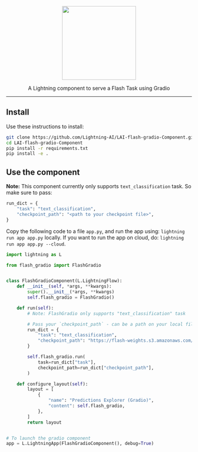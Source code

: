 <div align="center">
<img src="https://pl-bolts-doc-images.s3.us-east-2.amazonaws.com/lai.png" width="200px">

A Lightning component to serve a Flash Task using Gradio

______________________________________________________________________

</div>

## Install

Use these instructions to install:

```bash
git clone https://github.com/Lightning-AI/LAI-flash-gradio-Component.git
cd LAI-flash-gradio-Component
pip install -r requirements.txt
pip install -e .
```

## Use the component

**Note:** This component currently only supports `text_classification` task. So make sure to pass:

```python
run_dict = {
    "task": "text_classification",
    "checkpoint_path": "<path to your checkpoint file>",
}
```

Copy the following code to a file `app.py`, and run the app using: `lightning run app app.py` locally. If you want to run the app on cloud, do: `lightning run app app.py --cloud`.

```python
import lightning as L

from flash_gradio import FlashGradio


class FlashGradioComponent(L.LightningFlow):
    def __init__(self, *args, **kwargs):
        super().__init__(*args, **kwargs)
        self.flash_gradio = FlashGradio()

    def run(self):
        # Note: FlashGradio only supports "text_classification" task

        # Pass your `checkpoint_path` - can be a path on your local filesystem or hosted somewhere
        run_dict = {
            "task": "text_classification",
            "checkpoint_path": "https://flash-weights.s3.amazonaws.com/0.7.0/text_classification_model.pt",
        }

        self.flash_gradio.run(
            task=run_dict["task"],
            checkpoint_path=run_dict["checkpoint_path"],
        )

    def configure_layout(self):
        layout = [
            {
                "name": "Predictions Explorer (Gradio)",
                "content": self.flash_gradio,
            },
        ]
        return layout


# To launch the gradio component
app = L.LightningApp(FlashGradioComponent(), debug=True)
```
